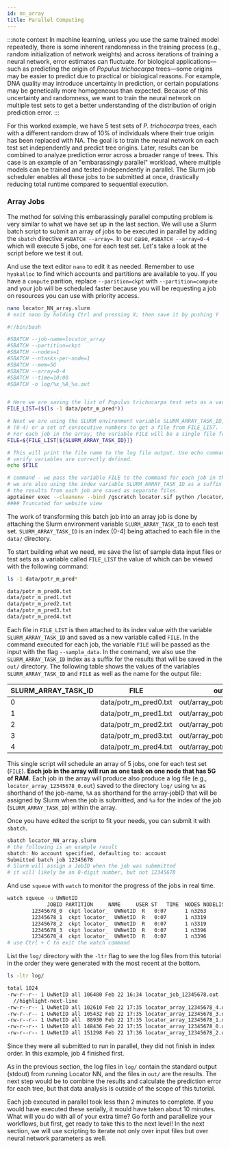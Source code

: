 ```yaml
---
id: nn_array
title: Parallel Computing
---
```


:::note context
In machine learning, unless you use the same trained model repeatedly, there is some inherent randomness in the training process (e.g., random initialization of network weights) and across iterations of training a neural network, error estimates can fluctuate. for biological applications—such as predicting the origin of *Populus trichocarpa* trees—some origins may be easier to predict due to practical or biological reasons. For example, DNA quality may introduce uncertainty in prediction, or certain populations may be genetically more homogeneous than expected. Because of this uncertainty and randomness, we want to train the neural network on multiple test sets to get a better understanding of the distribution of origin prediction error. 
:::

For this worked example, we have 5 test sets of *P. trichocarpa* trees, each with a different random draw of 10% of individuals where their true origin has been replaced with NA. The goal is to train the neural network on each test set independently and predict tree origins. Later, results can be combined to analyze prediction error across a broader range of trees. This case is an example of an "embarassingly parallel" workload, where multiple models can be trained and tested independently in parallel. The Slurm job scheduler enables all these jobs to be submitted at once, drastically reducing total runtime compared to sequential execution.

### Array Jobs

The method for solving this embarassingly parallel computing problem is very similar to what we have set up in the last section. We will use a Slurm batch script to submit an array of jobs to be executed in parallel by adding the `sbatch` directive `#SBATCH --array=`. In our case, `#SBATCH --array=0-4` which will execute 5 jobs, one for each test set. Let's take a look at the script before we test it out. 

And use the text editor `nano` to edit it as needed. Remember to use `hyakalloc` to find which accounts and partitions are available to you. If you have a `compute` parition, replace `--parition=ckpt` with `--partition=compute` and your job will be scheduled faster because you will be requesting a job on resources you can use with priority access.

```bash 
nano locator_NN_array.slurm
# exit nano by holding Ctrl and pressing X; then save it by pushing Y
```

```bash title="locator_NN_array.slurm"
#!/bin/bash

#SBATCH --job-name=locator_array
#SBATCH --partition=ckpt
#SBATCH --nodes=1
#SBATCH --ntasks-per-node=1
#SBATCH --mem=5G
#SBATCH --array=0-4
#SBATCH --time=10:00
#SBATCH -o log/%x_%A_%a.out


# Here we are saving the list of Populus trichocarpa test sets as a variable called FILE_LIST.
FILE_LIST=($(ls -1 data/potr_m_pred*))

# Next we are using the SLURM environment variable SLURM_ARRAY_TASK_ID, which is an index
# (0-4) or a set of consecutive numbers to get a file from FILE_LIST.
# For each job in the array, the variable FILE will be a single file from FILE_LIST.
FILE=${FILE_LIST[${SLURM_ARRAY_TASK_ID}]}

# This will print the file name to the log file output. Use echo commands during script development to
# verify variables are correctly defined.
echo $FILE

# command - we pass the variable FILE to the command for each job in the array
# we are also using the index variable SLURM_ARRAY_TASK_ID as a suffix to ensure that
# the results from each job are saved as separate files.
apptainer exec --cleanenv --bind /gscratch locator.sif python /locator/scripts/locator.py --matrix data/potr_genotypes1000.txt --sample_data ${FILE} --out out/array_potr_predictions${SLURM_ARRAY_TASK_ID}
#### Truncated for website view
```

The work of transforming this batch job into an array job is done by attaching the Slurm environment variable `SLURM_ARRAY_TASK_ID` to each test set. `SLURM_ARRAY_TASK_ID` is an index (0-4) being attached to each file in the `data/`  directory. 

To start building what we need, we save the list of sample data input files or test sets as a variable called `FILE_LIST` the value of which can be viewed with the following command: 

```bash 
ls -1 data/potr_m_pred*
```
```bash
data/potr_m_pred0.txt
data/potr_m_pred1.txt
data/potr_m_pred2.txt
data/potr_m_pred3.txt
data/potr_m_pred4.txt
```

Each file in `FILE_LIST` is then attached to its index value with the variable `SLURM_ARRAY_TASK_ID` and saved as a new variable called `FILE`. In the command executed for each job, the variable `FILE` will be passed as the input with the flag `--sample_data`. In the command, we also use the `SLURM_ARRAY_TASK_ID` index as a suffix for the results that will be saved in the `out/` directory. The following table shows the values of the variables `SLURM_ARRAY_TASK_ID` and `FILE` as well as the name for the output file: 

|   SLURM_ARRAY_TASK_ID      |      FILE      |   output file name|
| ------------- | :-----------: | -----: |
| 0 |   data/potr_m_pred0.txt    |  out/array_potr_predictions0 |
| 1 |   data/potr_m_pred1.txt    |    out/array_potr_predictions1 |
| 2 |   data/potr_m_pred2.txt    |    out/array_potr_predictions2 |
| 3 | data/potr_m_pred3.txt | out/array_potr_predictions3 |
| 4 | data/potr_m_pred4.txt | out/array_potr_predictions4 |


This single script will schedule an array of 5 jobs, one for each test set (`FILE`). **Each job in the array will run as one task on one node that has 5G of RAM.** Each job in the array will produce also produce a log file (e.g., `locator_array_12345678_0.out`) saved to the directory `log/` using `%x` as shorthand of the job-name, `%A` as shorthand for the array-jobID that will be assigned by Slurm when the job is submitted, and `%a` for the index of the job (`SLURM_ARRAY_TASK_ID`) within the array.  

Once you have edited the script to fit your needs, you can submit it with `sbatch`.

```bash
sbatch locator_NN_array.slurm
# the following is an example result
sbatch: No account specified, defaulting to: account
Submitted batch job 12345678
# Slurm will assign a JobID when the job was submmitted
# it will likely be an 8-digit number, but not 12345678
```

And use `squeue` with `watch` to monitor the progress of the jobs in real time. 

```bash
watch squeue -u UWNetID
             JOBID PARTITION     NAME     USER ST	TIME  NODES NODELIST(REASON)
        12345678_0	ckpt locator_  UWNetID  R	0:07	  1 n3263
        12345678_1	ckpt locator_  UWNetID  R	0:07	  1 n3319
        12345678_2	ckpt locator_  UWNetID  R	0:07	  1 n3319
        12345678_3	ckpt locator_  UWNetID  R	0:07	  1 n3396
        12345678_4	ckpt locator_  UWNetID  R	0:07	  1 n3396
# use Ctrl + C to exit the watch command
```
List the `log/` directory with the `-ltr` flag to see the log files from this tutorial in the order they were generated with the most recent at the bottom.

```bash
ls -ltr log/
```
```bash
total 1024
-rw-r--r-- 1 UwNetID all 106480 Feb 22 16:34 locator_job_12345678.out
  //highlight-next-line
-rw-r--r-- 1 UwNetID all 102610 Feb 22 17:35 locator_array_12345678_4.out
-rw-r--r-- 1 UwNetID all 105432 Feb 22 17:35 locator_array_12345678_3.out
-rw-r--r-- 1 UwNetID all  88930 Feb 22 17:35 locator_array_12345678_1.out
-rw-r--r-- 1 UwNetID all 148436 Feb 22 17:35 locator_array_12345678_0.out
-rw-r--r-- 1 UwNetID all 151298 Feb 22 17:36 locator_array_12345678_2.out
```
Since they were all submitted to run in parallel, they did not finish in index order. In this example, job 4 finished first. 

As in the previous section, the log files in `log/` contain the standard output (stdout) from running Locator NN, and the files in `out/` are the results. The next step would be to combine the results and calculate the prediction error for each tree, but that data analysis is outside of the scope of this tutorial.

Each job executed in parallel took less than 2 minutes to complete. If you would have executed these serially, it would have taken about 10 minutes. What will you do with all of your extra time? Go forth and parallelize your workflows, but first, get ready to take this to the next level! In the next section, we will use scripting to iterate not only over input files but over neural network parameters as well. 